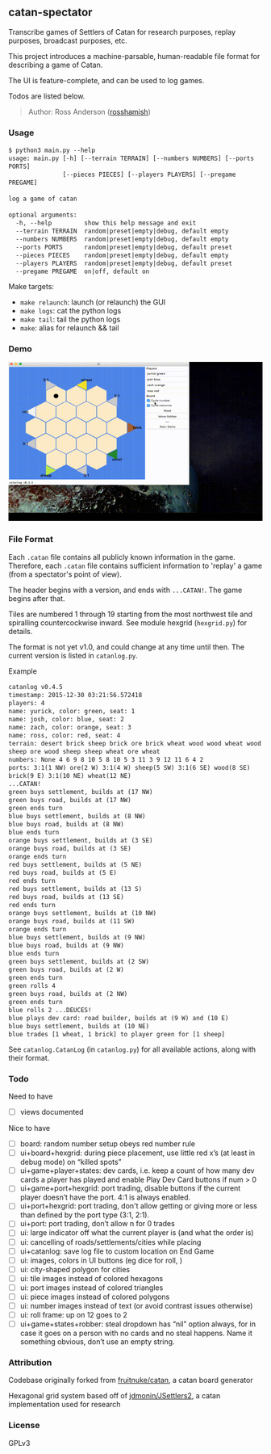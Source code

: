 catan-spectator
---------------

Transcribe games of Settlers of Catan for research purposes, replay purposes, broadcast purposes, etc.

This project introduces a machine-parsable, human-readable file format for describing a game of Catan.

The UI is feature-complete, and can be used to log games.

Todos are listed below.

> Author: Ross Anderson ([rosshamish](https://github.com/rosshamish))

### Usage

```
$ python3 main.py --help
usage: main.py [-h] [--terrain TERRAIN] [--numbers NUMBERS] [--ports PORTS]
               [--pieces PIECES] [--players PLAYERS] [--pregame PREGAME]

log a game of catan

optional arguments:
  -h, --help         show this help message and exit
  --terrain TERRAIN  random|preset|empty|debug, default empty
  --numbers NUMBERS  random|preset|empty|debug, default empty
  --ports PORTS      random|preset|empty|debug, default preset
  --pieces PIECES    random|preset|empty|debug, default empty
  --players PLAYERS  random|preset|empty|debug, default preset
  --pregame PREGAME  on|off, default on
```

Make targets:
- `make relaunch`: launch (or relaunch) the GUI
- `make logs`: cat the python logs
- `make tail`: tail the python logs
- `make`: alias for relaunch && tail

### Demo
![Demo](/doc/gifs/demo4.gif)

### File Format

Each `.catan` file contains all publicly known information in the game.
Therefore, each `.catan` file contains sufficient information to 'replay' a game (from a spectator's point of view).

The header begins with a version, and ends with `...CATAN!`. The game begins after that.

Tiles are numbered 1 through 19 starting from the most northwest tile and spiralling countercockwise inward.
See module hexgrid (`hexgrid.py`) for details.

The format is not yet v1.0, and could change at any time until then.
The current version is listed in `catanlog.py`.

Example
```
catanlog v0.4.5
timestamp: 2015-12-30 03:21:56.572418
players: 4
name: yurick, color: green, seat: 1
name: josh, color: blue, seat: 2
name: zach, color: orange, seat: 3
name: ross, color: red, seat: 4
terrain: desert brick sheep brick ore brick wheat wood wood wheat wood sheep ore wood sheep sheep wheat ore wheat
numbers: None 4 6 9 8 10 5 8 10 5 3 11 3 9 12 11 6 4 2
ports: 3:1(1 NW) ore(2 W) 3:1(4 W) sheep(5 SW) 3:1(6 SE) wood(8 SE) brick(9 E) 3:1(10 NE) wheat(12 NE)
...CATAN!
green buys settlement, builds at (17 NW)
green buys road, builds at (17 NW)
green ends turn
blue buys settlement, builds at (8 NW)
blue buys road, builds at (8 NW)
blue ends turn
orange buys settlement, builds at (3 SE)
orange buys road, builds at (3 SE)
orange ends turn
red buys settlement, builds at (5 NE)
red buys road, builds at (5 E)
red ends turn
red buys settlement, builds at (13 S)
red buys road, builds at (13 SE)
red ends turn
orange buys settlement, builds at (10 NW)
orange buys road, builds at (11 SW)
orange ends turn
blue buys settlement, builds at (9 NW)
blue buys road, builds at (9 NW)
blue ends turn
green buys settlement, builds at (2 SW)
green buys road, builds at (2 W)
green ends turn
green rolls 4
green buys road, builds at (2 NW)
green ends turn
blue rolls 2 ...DEUCES!
blue plays dev card: road builder, builds at (9 W) and (10 E)
blue buys settlement, builds at (10 NE)
blue trades [1 wheat, 1 brick] to player green for [1 sheep]
```

See `catanlog.CatanLog` (in `catanlog.py`) for all available actions, along with their format.

### Todo

Need to have
- [ ] views documented

Nice to have
- [ ] board: random number setup obeys red number rule
- [ ] ui+board+hexgrid: during piece placement, use little red x’s (at least in debug mode) on “killed spots”
- [ ] ui+game+player+states: dev cards, i.e. keep a count of how many dev cards a player has played and enable Play Dev Card buttons if num > 0
- [ ] ui+game+port+hexgrid: port trading, disable buttons if the current player doesn’t have the port. 4:1 is always enabled.
- [ ] ui+port+hexgrid: port trading, don't allow getting or giving more or less than defined by the port type (3:1, 2:1).
- [ ] ui+port: port trading, don’t allow n for 0 trades
- [ ] ui: large indicator off what the current player is (and what the order is)
- [ ] ui: cancelling of roads/settlements/cities while placing
- [ ] ui+catanlog: save log file to custom location on End Game
- [ ] ui: images, colors in UI buttons (eg dice for roll, )
- [ ] ui: city-shaped polygon for cities
- [ ] ui: tile images instead of colored hexagons
- [ ] ui: port images instead of colored triangles
- [ ] ui: piece images instead of colored polygons
- [ ] ui: number images instead of text (or avoid contrast issues otherwise)
- [ ] ui: roll frame: up on 12 goes to 2
- [ ] ui+game+states+robber: steal dropdown has “nil” option always, for in case it goes on a person with no cards and no steal happens. Name it something obvious, don’t use an empty string.

### Attribution

Codebase originally forked from [fruitnuke/catan](https://github.com/fruitnuke/catan), a catan board generator

Hexagonal grid system based off of [jdmonin/JSettlers2](https://github.com/jdmonin/JSettlers2), a catan implementation used for research

### License

GPLv3
